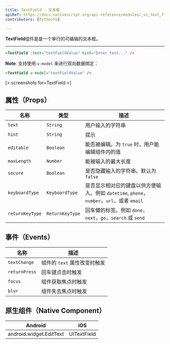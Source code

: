 ```yaml
---
title: TextField - 文本框
apiRef: https://docs.nativescript.org/api-reference/modules/_ui_text_field_
contributors: [Pythonfo]

---
```


**TextField**组件是是一个单行的可编辑的文本框。

---

```html
<TextField :text="textFieldValue" hint="Enter text..." />
```

**Note**: 支持使用 `v-model` 来进行双向数据绑定：

```html
<TextField v-model="textFieldValue" />
```

[> screenshots for=TextField <]

## 属性（Props）

| 名称 | 类型 | 描述 |
|------|------|-------------|
| `text` | `String` | 用户输入的字符串 |
| `hint` | `String` | 提示 |
| `editable` | `Boolean` | 能否被编辑。为 `true` 时，用户能编辑组件内的值 |
| `maxLength` | `Number` | 能被输入的最大长度 |
| `secure` | `Boolean` | 是否隐藏输入的字符串。默认为 `false` |
| `keyboardType` | `KeyboardType` | 是否显示相对应的键盘以供方便输入。例如 `datetime`, `phone`， `number`，`url`，或者 `email` |
| `returnKeyType` | `ReturnKeyType` | 回车健的标签。例如  `done`，`next`，`go`，`search` 或 `send` |

## 事件（Events）

| 名称 | 描述 |
|------|-------------|
| `textChange`| 组件的 `text` 属性改变时触发 |
| `returnPress`| 回车键点击时触发 |
| `focus`| 组件获取焦点时触发 |
| `blur`| 组件失去焦点时触发 |

## 原生组件（Native Component）
| Android | iOS |
|---------|-----|
| android.widget.EditText | UITextField |
